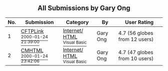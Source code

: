 ﻿<div align="center">

## All Submissions by Gary Ong

</div>

No.  | Submission | Category | By   | User Rating
---- | ---------- | -------- | ---- | -----------
1 | [CFTPLink<br /><sup>2000-01-24 21:39:00</sup>](https://github.com/Planet-Source-Code/gary-ong-cftplink__1-5656) | [Internet/ HTML<br /><sup>Visual Basic</sup>](../ByCategory/internet-html__1-34.md) | Gary Ong | 4.7 (56 globes from 12 users)
2 | [CMHTML<br /><sup>2000-01-24 23:42:06</sup>](https://github.com/Planet-Source-Code/gary-ong-cmhtml__1-5658) | [Internet/ HTML<br /><sup>Visual Basic</sup>](../ByCategory/internet-html__1-34.md) | Gary Ong | 4.7 (47 globes from 10 users)
